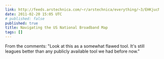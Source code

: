 ```yaml
---
link: http://feeds.arstechnica.com/~r/arstechnica/everything/~3/EHKjucNP2nw/navigating-the-us-national-broadband-map.ars
date: 2011-02-20 15:05 UTC
# published: false
published: true
title: Navigating the US National Broadband Map
tags: []
---
```


From the comments: "Look at this as a somewhat flawed tool. It's still leagues better than any publicly available tool we had before now."
